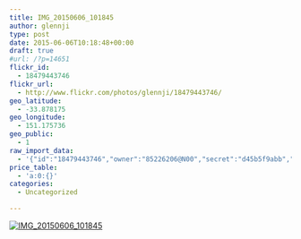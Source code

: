 ```yaml
---
title: IMG_20150606_101845
author: glennji
type: post
date: 2015-06-06T10:18:48+00:00
draft: true
#url: /?p=14651
flickr_id:
  - 18479443746
flickr_url:
  - http://www.flickr.com/photos/glennji/18479443746/
geo_latitude:
  - -33.878175
geo_longitude:
  - 151.175736
geo_public:
  - 1
raw_import_data:
  - '{"id":"18479443746","owner":"85226206@N00","secret":"d45b5f9abb","server":"287","farm":1,"title":"IMG_20150606_101845","ispublic":0,"isfriend":0,"isfamily":0,"description":{"_content":""},"dateupload":"1433549964","lastupdate":"1433549970","datetaken":"2015-06-06 10:18:48","datetakengranularity":"0","datetakenunknown":"0","ownername":"glennji","tags":"","machine_tags":"","originalsecret":"7695708fb8","originalformat":"jpg","latitude":"-33.878175","longitude":"151.175736","accuracy":"16","context":0,"place_id":"qRcYmO1QUrMZuclZ","woeid":"1094076","geo_is_family":0,"geo_is_friend":0,"geo_is_contact":0,"geo_is_public":0,"media":"photo","media_status":"ready","url_o":"https://farm1.staticflickr.com/287/18479443746_7695708fb8_o.jpg","height_o":"4160","width_o":"3120"}'
price_table:
  - 'a:0:{}'
categories:
  - Uncategorized

---
```

<p class="flickr-image">
  <a href="http://www.flickr.com/photos/glennji/18479443746/" class="flickr-link"><img src="http://i2.wp.com/glennji.com/wp-content/uploads/2015/06/18479443746_7695708fb8_o.jpg?fit=1024%2C1024" width="" height="" alt="IMG_20150606_101845" class="keyring-img" /></a>
</p>
